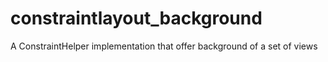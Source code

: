# constraintlayout_background
A ConstraintHelper implementation that offer background of a set of views
